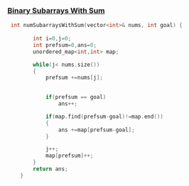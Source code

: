 <h3> <a href="https://leetcode.com/problems/binary-subarrays-with-sum/">Binary Subarrays With Sum</a></h3>

```cpp
 int numSubarraysWithSum(vector<int>& nums, int goal) {
        
        int i=0,j=0;
        int prefsum=0,ans=0;
        unordered_map<int,int> map;

        while(j< nums.size())
        {
            prefsum +=nums[j];
            

            if(prefsum == goal)
                ans++;

            if(map.find(prefsum-goal)!=map.end())  
            {
                ans +=map[prefsum-goal];
            }  

            j++;
            map[prefsum]++;
        }
        return ans;
    }
